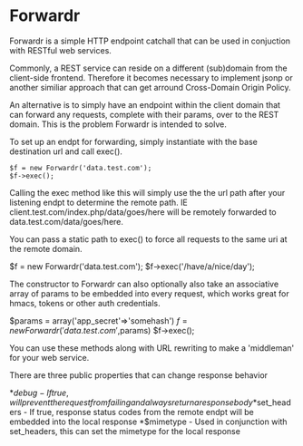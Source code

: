 # Forwardr # 

Forwardr is a simple HTTP endpoint catchall that can be used in conjuction with RESTful web services.

Commonly, a REST service can reside on a different (sub)domain from the client-side frontend.  Therefore it
becomes necessary to implement jsonp or another similiar approach that can get arround Cross-Domain Origin Policy.

An alternative is to simply have an endpoint within the client domain that can forward any requests, complete with their params,
over to the REST domain.  This is the problem Forwardr is intended to solve.

To set up an endpt for forwarding, simply instantiate with the base destination url and call exec().

    $f = new Forwardr('data.test.com');
    $f->exec();

Calling the exec method like this will simply use the the url path after your listening endpt to determine the remote path.
IE client.test.com/index.php/data/goes/here will be remotely forwarded to data.test.com/data/goes/here.

You can pass a static path to exec() to force all requests to the same uri at the remote domain.

   $f = new Forwardr('data.test.com');
   $f->exec('/have/a/nice/day'); 

The constructor to Forwardr can also optionally also take an associative array of params to be embedded into every request, which
works great for hmacs, tokens or other auth credentials.

   $params = array('app_secret'=>'somehash')
   $f = new Forwardr('data.test.com',$params)
   $f->exec();

You can use these methods along with URL rewriting to make a 'middleman' for your web service.

There are three public properties that can change response behavior

*$debug - If true, will prevent the request from failing and always return a response body
*$set_headers - If true, response status codes from the remote endpt will be embedded into the local response
*$mimetype - Used in conjunction with set_headers, this can set the mimetype for the local response
